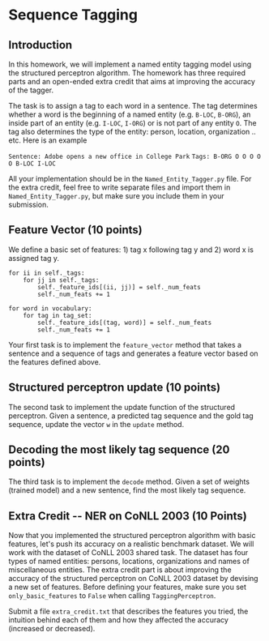 Sequence Tagging
================

Introduction
----------------------
In this homework, we will implement a named entity tagging model
using the structured perceptron algorithm.
The homework has three required parts and an open-ended extra credit
that aims at improving the accuracy of the tagger.

The task is to assign a tag to each word in a sentence.
The tag determines whether a word is the beginning of a 
named entity (e.g. `B-LOC`, `B-ORG`), an inside part of an entity
(e.g. `I-LOC`, `I-ORG`) or is not part of any entity `O`.
The tag also determines the type of the entity: person, location,
organization .. etc. Here is an example

`Sentence: Adobe opens a new office in College Park`
`Tags: B-ORG O O O O O B-LOC I-LOC`

All your implementation should be in the `Named_Entity_Tagger.py` file.
For the extra credit, feel free to write separate files and import
them in `Named_Entity_Tagger.py`, but make sure you include
them in your submission.


Feature Vector (10 points)
---------------------------

We define a basic set of features: 1) tag x following tag y
and 2) word x is assigned tag y.

```
for ii in self._tags:
    for jj in self._tags:
        self._feature_ids[(ii, jj)] = self._num_feats
        self._num_feats += 1

for word in vocabulary:
    for tag in tag_set:
        self._feature_ids[(tag, word)] = self._num_feats
        self._num_feats += 1

```

Your first task is to implement the `feature_vector` method
that takes a sentence and a sequence of tags and generates
a feature vector based on the features defined above.

Structured perceptron update (10 points)
-----------------------------------------

The second task to implement the update function
of the structured perceptron. Given a sentence, a 
predicted tag sequence and the gold tag sequence,
update the vector `w` in the `update` method.

Decoding the most likely tag sequence (20 points)
-----------------------------------------

The third task is to implement the `decode` method.
Given a set of weights (trained model) and a new sentence,
find the most likely tag sequence. 

Extra Credit -- NER on CoNLL 2003 (10 Points)
---------------------------------------------

Now that you implemented the structured perceptron algorithm
with basic features, let's push its accuracy on a realistic benchmark dataset.
We will work with the dataset of CoNLL 2003 shared task. The dataset
has four types of named entities: persons, locations, organizations and names of miscellaneous entities.
The extra credit part is about improving the accuracy of the structured
perceptron on CoNLL 2003 dataset by devising a new set of features.
Before defining your features, make sure you set `only_basic_features` to
`False` when calling `TaggingPerceptron`.

Submit a file `extra_credit.txt` that describes the features you tried,
the intuition behind each of them and how they affected the accuracy (increased or decreased).

